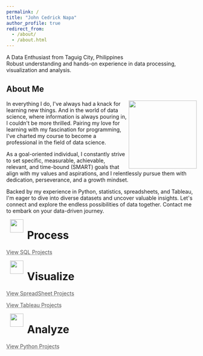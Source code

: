```yaml
---
permalink: /
title: "John Cedrick Napa"
author_profile: true
redirect_from:
  - /about/
  - /about.html
---
```


A Data Enthusiast from Taguig City, Philippines  
Robust understanding and hands-on experience in data processing, visualization and analysis.

## About Me

<img align="right" width="180" src="https://johnnapa.github.io/images/new/Bg_1.png" />
In everything I do, I've always had a knack for learning new things. And in the world of data science, where information is always pouring in, I couldn't be more thrilled. Pairing my love for learning with my fascination for programming, I've charted my course to become a professional in the field of data science.

As a goal-oriented individual, I constantly strive to set specific, measurable, achievable, relevant, and time-bound (SMART) goals that align with my values and aspirations, and I relentlessly pursue them with dedication, perseverance, and a growth mindset.

Backed by my experience in Python, statistics, spreadsheets, and Tableau, I'm eager to dive into diverse datasets and uncover valuable insights. Let's connect and explore the endless possibilities of data together. Contact me to embark on your data-driven journey.

<img align="left" width="35" hspace="10" src="https://johnnapa.github.io/images/new/chart_3.png" />

# Process

<a href="https://johnnapa.github.io//portfolio/sql_projects" style="color: #545454; text-decoration: underline;text-decoration-style: dotted;"> View SQL Projects </a>

<img align="left" width="35" hspace="10" src="https://johnnapa.github.io/images/new/chart_2.png" />

# Visualize

<a href="https://johnnapa.github.io//portfolio/spreadsheet_projects" style="color: #545454; text-decoration: underline;text-decoration-style: dotted;"> View SpreadSheet Projects </a>

<a href="https://johnnapa.github.io//portfolio/tableau_projects" style="color: #545454; text-decoration: underline;text-decoration-style: dotted;"> View Tableau Projects </a>

<img align="left" width="35" hspace="10" src="https://johnnapa.github.io/images/new/chart_1.png" />

# Analyze

<a href="https://johnnapa.github.io//portfolio/python_projects" style="color: #545454; text-decoration: underline;text-decoration-style: dotted;"> View Python Projects </a>
